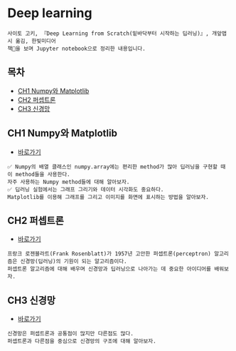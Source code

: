 # Deep learning

```
사이토 고키, 『Deep Learning from Scratch(밑바닥부터 시작하는 딥러닝)』, 개앞맵시 옮김, 한빛미디어
책📕을 보며 Jupyter notebook으로 정리한 내용입니다.
```

## 목차

* [CH1 Numpy와 Matplotlib](#ch1-numpy와-matplotlib)
* [CH2 퍼셉트론](#ch2-퍼셉트론)
* [CH3 신경망](#ch3-신경망)

## CH1 Numpy와 Matplotlib

* [바로가기](./numpy_and_matplotlib.ipynb)

```
✅ Numpy의 배열 클래스인 numpy.array에는 편리한 method가 많아 딥러닝을 구현할 때 이 method들을 사용한다. 
자주 사용하는 Numpy method들에 대해 알아보자.
✅ 딥러닝 실험에서는 그래프 그리기와 데이터 시각화도 중요하다. 
Matplotlib를 이용해 그래프를 그리고 이미지를 화면에 표시하는 방법을 알아보자.
```

## CH2 퍼셉트론

* [바로가기](./perceptron.ipynb)

```
프랑크 로젠블라트(Frank Rosenblatt)가 1957년 고안한 퍼셉트론(perceptron) 알고리즘은 신경망(딥러닝)의 기원이 되는 알고리즘이다. 
퍼셉트론 알고리즘에 대해 배우며 신경망과 딥러닝으로 나아가는 데 중요한 아이디어를 배워보자.
```

## CH3 신경망

* [바로가기](./neural-network.ipynb)

```
신경망은 퍼셉트론과 공통점이 많지만 다른점도 많다. 
퍼셉트론과 다른점을 중심으로 신경망의 구조에 대해 알아보자.
```

